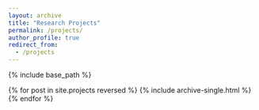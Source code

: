 ```yaml
---
layout: archive
title: "Research Projects"
permalink: /projects/
author_profile: true
redirect_from:
  - /projects
---
```


{% include base_path %}

{% for post in site.projects reversed %}
{% include archive-single.html %}
{% endfor %}

